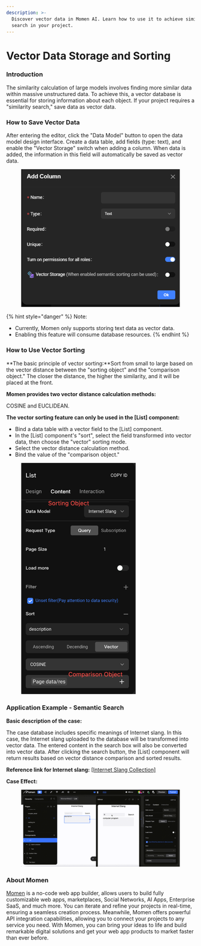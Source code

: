 ```yaml
---
description: >-
  Discover vector data in Momen AI. Learn how to use it to achieve similarity
  search in your project.
---
```


# Vector Data Storage and Sorting

### Introduction

The similarity calculation of large models involves finding more similar data within massive unstructured data. To achieve this, a vector database is essential for storing information about each object. If your project requires a "similarity search," save data as vector data.

### How to Save Vector Data

After entering the editor, click the "Data Model" button to open the data model design interface. Create a data table, add fields (type: text), and enable the "Vector Storage" switch when adding a column. When data is added, the information in this field will automatically be saved as vector data.

<figure><img src="../../.gitbook/assets/1 (43).png" alt="Enable the vector storage in a no-code tool"><figcaption></figcaption></figure>

{% hint style="danger" %}
Note:

* Currently, Momen only supports storing text data as vector data.
* Enabling this feature will consume database resources.
{% endhint %}

### How to Use Vector Sorting

**The basic principle of vector sorting:**Sort from small to large based on the vector distance between the "sorting object" and the "comparison object." The closer the distance, the higher the similarity, and it will be placed at the front.

**Momen provides two vector distance calculation methods:**

COSINE and EUCLIDEAN.

**The vector sorting feature can only be used in the \[List] component:**

* Bind a data table with a vector field to the \[List] component.
* In the \[List] component's "sort", select the field transformed into vector data, then choose the "vector" sorting mode.
* Select the vector distance calculation method.
* Bind the value of the "comparison object."

<figure><img src="../../.gitbook/assets/2 (37).png" alt="" width="306"><figcaption></figcaption></figure>

### Application Example - Semantic Search

**Basic description of the case:**

The case database includes specific meanings of Internet slang. In this case, the Internet slang uploaded to the database will be transformed into vector data. The entered content in the search box will also be converted into vector data. After clicking the search button, the \[List] component will return results based on vector distance comparison and sorted results.

**Reference link for Internet slang:** [\[Internet Slang Collection\]](https://www.ruf.rice.edu/\~kemmer/Words04/usage/slang\_internet.html)

**Case Effect:**

<figure><img src="../../.gitbook/assets/4 (3).gif" alt="The case of semantic search"><figcaption></figcaption></figure>



### About Momen

[Momen](https://momen.app/?channel=blog-about) is a no-code web app builder, allows users to build fully customizable web apps, marketplaces, Social Networks, AI Apps, Enterprise SaaS, and much more. You can iterate and refine your projects in real-time, ensuring a seamless creation process. Meanwhile, Momen offers powerful API integration capabilities, allowing you to connect your projects to any service you need. With Momen, you can bring your ideas to life and build remarkable digital solutions and get your web app products to market faster than ever before.
